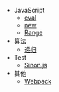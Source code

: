 * JavaScript
    * [eval](JavaScript/eval.md)
    * [new](JavaScript/new.md)
    * [Range](JavaScript/Range.md)
* 算法
    * [递归](Algorithm/Recursion.md)
* Test
    * [Sinon.js](Test/Sinon.md)
* 其他
    * [Webpack](Other/Webpack.md)
